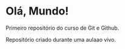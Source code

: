# Olá, Mundo!
 Primeiro repositório do curso de Git e Github.

 Repositório criado durante uma aulaao vivo.
